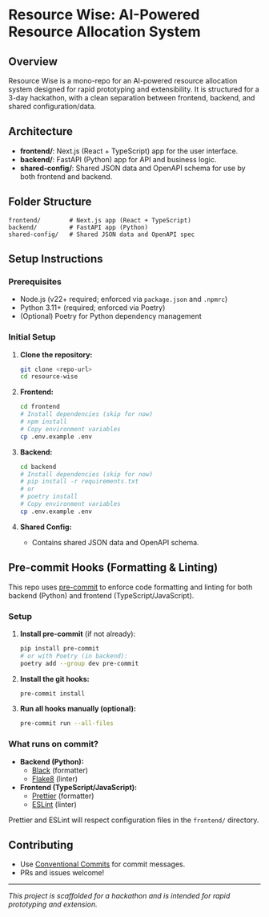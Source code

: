 # Resource Wise: AI-Powered Resource Allocation System

## Overview
Resource Wise is a mono-repo for an AI-powered resource allocation system designed for rapid prototyping and extensibility. It is structured for a 3-day hackathon, with a clean separation between frontend, backend, and shared configuration/data.

## Architecture

- **frontend/**: Next.js (React + TypeScript) app for the user interface.
- **backend/**: FastAPI (Python) app for API and business logic.
- **shared-config/**: Shared JSON data and OpenAPI schema for use by both frontend and backend.

## Folder Structure

```
frontend/        # Next.js app (React + TypeScript)
backend/         # FastAPI app (Python)
shared-config/   # Shared JSON data and OpenAPI spec
```

## Setup Instructions

### Prerequisites
- Node.js (v22+ required; enforced via `package.json` and `.npmrc`)
- Python 3.11+ (required; enforced via Poetry)
- (Optional) Poetry for Python dependency management

### Initial Setup

1. **Clone the repository:**
   ```sh
   git clone <repo-url>
   cd resource-wise
   ```

2. **Frontend:**
   ```sh
   cd frontend
   # Install dependencies (skip for now)
   # npm install
   # Copy environment variables
   cp .env.example .env
   ```

3. **Backend:**
   ```sh
   cd backend
   # Install dependencies (skip for now)
   # pip install -r requirements.txt
   # or
   # poetry install
   # Copy environment variables
   cp .env.example .env
   ```

4. **Shared Config:**
   - Contains shared JSON data and OpenAPI schema.

## Pre-commit Hooks (Formatting & Linting)

This repo uses [pre-commit](https://pre-commit.com/) to enforce code formatting and linting for both backend (Python) and frontend (TypeScript/JavaScript).

### Setup

1. **Install pre-commit** (if not already):
   ```sh
   pip install pre-commit
   # or with Poetry (in backend):
   poetry add --group dev pre-commit
   ```
2. **Install the git hooks:**
   ```sh
   pre-commit install
   ```
3. **Run all hooks manually (optional):**
   ```sh
   pre-commit run --all-files
   ```

### What runs on commit?
- **Backend (Python):**
  - [Black](https://github.com/psf/black) (formatter)
  - [Flake8](https://github.com/pycqa/flake8) (linter)
- **Frontend (TypeScript/JavaScript):**
  - [Prettier](https://prettier.io/) (formatter)
  - [ESLint](https://eslint.org/) (linter)

Prettier and ESLint will respect configuration files in the `frontend/` directory.

## Contributing
- Use [Conventional Commits](https://www.conventionalcommits.org/) for commit messages.
- PRs and issues welcome!

---

*This project is scaffolded for a hackathon and is intended for rapid prototyping and extension.*
